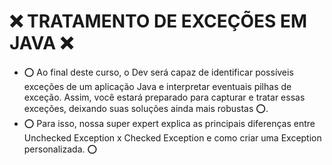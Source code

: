 # :x:  TRATAMENTO DE EXCEÇÕES EM JAVA :x:
- :o: Ao final deste curso, o Dev será capaz de identificar possíveis exceções de um aplicação Java e interpretar eventuais pilhas de exceção. Assim, você estará preparado para capturar e tratar essas exceções, deixando suas soluções ainda mais robustas :o:. 
- :o: Para isso, nossa super expert explica as principais diferenças entre Unchecked Exception x Checked Exception e como criar uma Exception personalizada. :o: 
